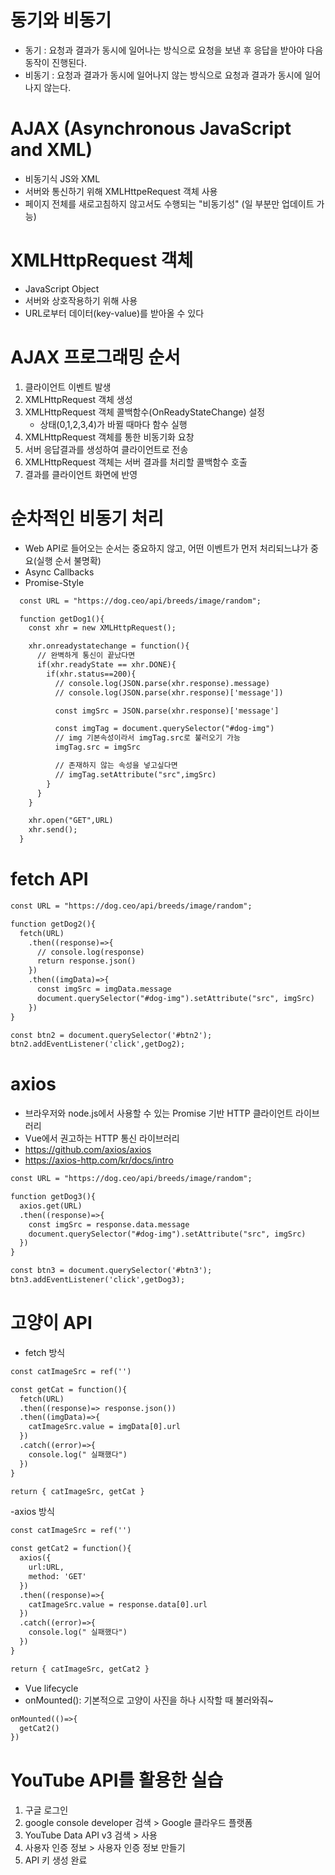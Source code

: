 # 동기와 비동기
- 동기 : 요청과 결과가 동시에 일어나는 방식으로 요청을 보낸 후 응답을 받아야 다음 동작이 진행된다.
- 비동기 : 요청과 결과가 동시에 일어나지 않는 방식으로 요청과 결과가 동시에 일어나지 않는다.

# AJAX (Asynchronous JavaScript and XML)
- 비동기식 JS와 XML
- 서버와 통신하기 위해 XMLHttpeRequest 객체 사용
- 페이지 전체를 새로고침하지 않고서도 수행되는 "비동기성" (일 부분만 업데이트 가능)

# XMLHttpRequest 객체
- JavaScript Object
- 서버와 상호작용하기 위해 사용
- URL로부터 데이터(key-value)를 받아올 수 있다

# AJAX 프로그래밍 순서
1. 클라이언트 이벤트 발생
2. XMLHttpRequest 객체 생성
3. XMLHttpRequest 객체 콜백함수(OnReadyStateChange) 설정
   - 상태(0,1,2,3,4)가 바뀔 때마다 함수 실행
4. XMLHttpRequest 객체를 통한 비동기화 요창
5. 서버 응답결과를 생성하여 클라이언트로 전송
6. XMLHttpRequest 객체는 서버 결과를 처리할 콜백함수 호출
7. 결과를 클라이언트 화면에 반영

# 순차적인 비동기 처리
- Web API로 들어오는 순서는 중요하지 않고, 어떤 이벤트가 먼저 처리되느냐가 중요(실행 순서 불명확)
- Async Callbacks
- Promise-Style
```html
  const URL = "https://dog.ceo/api/breeds/image/random";

  function getDog1(){
    const xhr = new XMLHttpRequest();

    xhr.onreadystatechange = function(){
      // 완벽하게 통신이 끝났다면
      if(xhr.readyState == xhr.DONE){
        if(xhr.status==200){
          // console.log(JSON.parse(xhr.response).message)
          // console.log(JSON.parse(xhr.response)['message'])

          const imgSrc = JSON.parse(xhr.response)['message']

          const imgTag = document.querySelector("#dog-img")
          // img 기본속성이라서 imgTag.src로 불러오기 가능
          imgTag.src = imgSrc 

          // 존재하지 않는 속성을 넣고싶다면
          // imgTag.setAttribute("src",imgSrc)
        }
      }
    }

    xhr.open("GET",URL)
    xhr.send();
  } 
```
# fetch API
```html
const URL = "https://dog.ceo/api/breeds/image/random";

function getDog2(){
  fetch(URL)
    .then((response)=>{
      // console.log(response)
      return response.json()
    })
    .then((imgData)=>{
      const imgSrc = imgData.message
      document.querySelector("#dog-img").setAttribute("src", imgSrc)
    })
}

const btn2 = document.querySelector('#btn2');
btn2.addEventListener('click',getDog2);
```

# axios
- 브라우저와 node.js에서 사용할 수 있는 Promise 기반 HTTP 클라이언트 라이브러리
- Vue에서 권고하는 HTTP 통신 라이브러리
- https://github.com/axios/axios
- https://axios-http.com/kr/docs/intro
```html
const URL = "https://dog.ceo/api/breeds/image/random";

function getDog3(){
  axios.get(URL)
  .then((response)=>{
    const imgSrc = response.data.message
    document.querySelector("#dog-img").setAttribute("src", imgSrc)
  })
}

const btn3 = document.querySelector('#btn3');
btn3.addEventListener('click',getDog3);
```

# 고양이 API
- fetch 방식 
```html
const catImageSrc = ref('')

const getCat = function(){
  fetch(URL)
  .then((response)=> response.json())
  .then((imgData)=>{
    catImageSrc.value = imgData[0].url
  })
  .catch((error)=>{
    console.log(" 실패했다")
  })
}

return { catImageSrc, getCat }
```
-axios 방식
```html
const catImageSrc = ref('')

const getCat2 = function(){
  axios({
    url:URL,
    method: 'GET'
  })
  .then((response)=>{
    catImageSrc.value = response.data[0].url
  })
  .catch((error)=>{
    console.log(" 실패했다")
  })
}

return { catImageSrc, getCat2 }
```
- Vue lifecycle
- onMounted(): 기본적으로 고양이 사진을 하나 시작할 때 불러와줘~
```html
onMounted(()=>{
  getCat2()
})
````

# YouTube API를 활용한 실습
1. 구글 로그인
2. google console developer 검색 > Google 클라우드 플랫폼
3. YouTube Data API v3 검색 > 사용
4. 사용자 인증 정보 > 사용자 인증 정보 만들기
5. API 키 생성 완료
